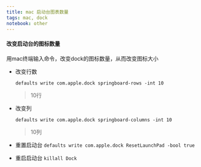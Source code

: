 ```yaml
---
title: mac 启动台图表数量
tags: mac, dock
notebook: other
---
```

#### 改变启动台的图标数量
用mac终端输入命令，改变dock的图标数量，从而改变图标大小
- 改变行数

  `defaults write com.apple.dock springboard-rows -int 10`
  > 10行

- 改变列

  `defaults write com.apple.dock springboard-columns -int 10`
  > 10列

- 重置启动台
  `defaults write com.apple.dock ResetLaunchPad -bool true`

- 重启启动台
  `killall Dock`